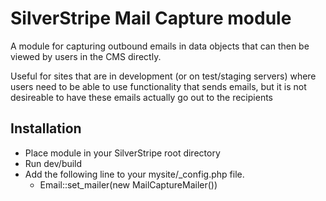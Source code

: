 # SilverStripe Mail Capture module

A module for capturing outbound emails in data objects that can then be viewed
by users in the CMS directly. 

Useful for sites that are in development (or on test/staging servers) where
users need to be able to use functionality that sends emails, but it is not
desireable to have these emails actually go out to the recipients

## Installation

* Place module in your SilverStripe root directory
* Run dev/build
* Add the following line to your mysite/\_config.php file.
  * Email::set\_mailer(new MailCaptureMailer())


